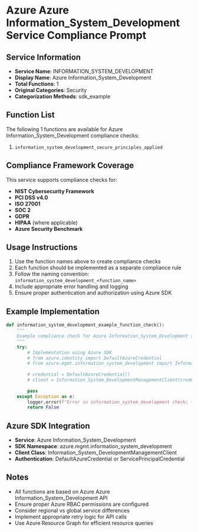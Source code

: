 # Azure Azure Information_System_Development Service Compliance Prompt

## Service Information
- **Service Name**: INFORMATION_SYSTEM_DEVELOPMENT
- **Display Name**: Azure Information_System_Development
- **Total Functions**: 1
- **Original Categories**: Security
- **Categorization Methods**: sdk_example

## Function List
The following 1 functions are available for Azure Information_System_Development compliance checks:

1. `information_system_development_secure_principles_applied`


## Compliance Framework Coverage
This service supports compliance checks for:
- **NIST Cybersecurity Framework**
- **PCI DSS v4.0**
- **ISO 27001**
- **SOC 2**
- **GDPR**
- **HIPAA** (where applicable)
- **Azure Security Benchmark**

## Usage Instructions
1. Use the function names above to create compliance checks
2. Each function should be implemented as a separate compliance rule
3. Follow the naming convention: `information_system_development_<function_name>`
4. Include appropriate error handling and logging
5. Ensure proper authentication and authorization using Azure SDK

## Example Implementation
```python
def information_system_development_example_function_check():
    """
    Example compliance check for Azure Information_System_Development service
    """
    try:
        # Implementation using Azure SDK
        # from azure.identity import DefaultAzureCredential
        # from azure.mgmt.information_system_development import Information_System_DevelopmentManagementClient
        
        # credential = DefaultAzureCredential()
        # client = Information_System_DevelopmentManagementClient(credential, subscription_id)
        
        pass
    except Exception as e:
        logger.error(f"Error in information_system_development check: {e}")
        return False
```

## Azure SDK Integration
- **Service**: Azure Information_System_Development
- **SDK Namespace**: azure.mgmt.information_system_development
- **Client Class**: Information_System_DevelopmentManagementClient
- **Authentication**: DefaultAzureCredential or ServicePrincipalCredential

## Notes
- All functions are based on Azure Azure Information_System_Development API
- Ensure proper Azure RBAC permissions are configured
- Consider regional vs global service differences
- Implement appropriate retry logic for API calls
- Use Azure Resource Graph for efficient resource queries
